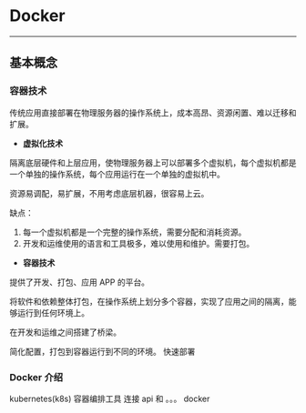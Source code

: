 # Docker

---

## 基本概念

### 容器技术

传统应用直接部署在物理服务器的操作系统上，成本高昂、资源闲置、难以迁移和扩展。

- **虚拟化技术**

隔离底层硬件和上层应用，使物理服务器上可以部署多个虚拟机，每个虚拟机都是一个单独的操作系统，每个应用运行在一个单独的虚拟机中。

资源易调配，易扩展，不用考虑底层机器，很容易上云。

缺点：
1. 每一个虚拟机都是一个完整的操作系统，需要分配和消耗资源。
2. 开发和运维使用的语言和工具极多，难以使用和维护。需要打包。 


- **容器技术**

提供了开发、打包、应用 APP 的平台。
  
将软件和依赖整体打包，在操作系统上划分多个容器，实现了应用之间的隔离，能够运行到任何环境上。

在开发和运维之间搭建了桥梁。


简化配置，打包到容器运行到不同的环境。
快速部署

### Docker 介绍

kubernetes(k8s)  容器编排工具 连接 api 和 。。。
 docker